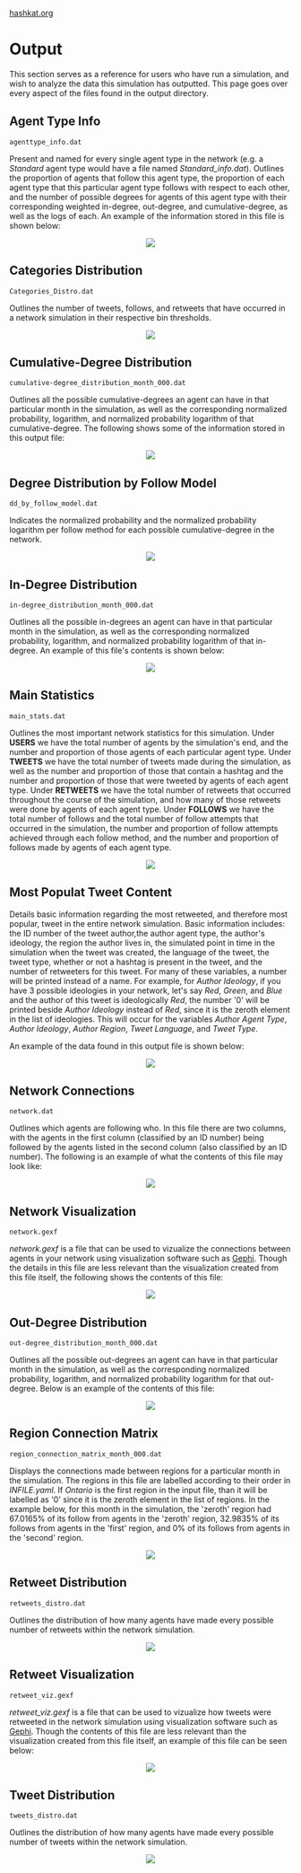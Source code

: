 [hashkat.org](http://hashkat.org)

# Output

This section serves as a reference for users who have run a simulation, and wish to analyze the data this simulation has outputted. This page goes over every aspect of the files found in the output directory.

## Agent Type Info

`agenttype_info.dat`

Present and named for every single agent type in the network (e.g. a *Standard* agent type would have a file named *Standard_info.dat*). Outlines the proportion of agents that follow this agent type, the proportion of each agent type that this particular agent type follows with respect to each other, and the number of possible degrees for agents of this agent type with their corresponding weighted in-degree, out-degree, and cumulative-degree, as well as the logs of each. An example of the information stored in this file is shown below:

<center>
<img src='../img/output/agenttype_info_file.png'>
</center>

## Categories Distribution

`Categories_Distro.dat`

Outlines the number of tweets, follows, and retweets that have occurred in a network simulation in their respective bin thresholds.

<center>
<img src='../img/output/categories_distro_file.png'>
</center>

## Cumulative-Degree Distribution

`cumulative-degree_distribution_month_000.dat`

Outlines all the possible cumulative-degrees an agent can have in that particular month in the simulation, as well as the corresponding normalized probability, logarithm, and normalized probability logarithm of that cumulative-degree. The following shows some of the information stored in this output file:

<center>
<img src='../img/output/cumulative-degree_distribution_file.png'>
</center>

## Degree Distribution by Follow Model

`dd_by_follow_model.dat`

Indicates the normalized probability and the normalized probability logarithm per follow method for each possible cumulative-degree in the network.

<center>
<img src='../img/output/dd_by_follow_model_file.png'>
</center>

## In-Degree Distribution

`in-degree_distribution_month_000.dat`

Outlines all the possible in-degrees an agent can have in that particular month in the simulation, as well as the corresponding normalized probability, logarithm, and normalized probability logarithm of that in-degree. An example of this file's contents is shown below:

<center>
<img src='../img/output/in-degree_distribution_file.png'>
</center>

## Main Statistics

`main_stats.dat`

Outlines the most important network statistics for this simulation. Under **USERS** we have the total number of agents by the simulation's end, and the number and proportion of those agents of each particular agent type. Under **TWEETS** we have the total number of tweets made during the simulation, as well as the number and proportion of those that contain a hashtag and the number and proportion of those that were tweeted by agents of each agent type. Under **RETWEETS** we have the total number of retweets that occurred throughout the course of the simulation, and how many of those retweets were done by agents of each agent type. Under **FOLLOWS** we have the total number of follows and the total number of follow attempts that occurred in the simulation, the number and proportion of follow attempts achieved through each follow method, and the number and proportion of follows made by agents of each agent type.

<center>
<img src='../img/output/main_stats_file.png'>
</center>

## Most Populat Tweet Content

Details basic information regarding the most retweeted, and therefore most popular, tweet in the entire network simulation. Basic information includes: the ID number of the tweet author,the author agent type, the author's ideology, the region the author lives in, the simulated point in time in the simulation when the tweet was created, the language of the tweet, the tweet type, whether or not a hashtag is present in the tweet, and the number of retweeters for this tweet. For many of these variables, a number will be printed instead of a name. For example, for *Author Ideology*, if you have 3 possible ideologies in your network, let's say *Red*, *Green*, and *Blue* and the author of this tweet is ideologically *Red*, the number '0' will be printed beside *Author Ideology* instead of *Red*, since it is the zeroth element in the list of ideologies. This will occur for the variables *Author Agent Type*, *Author Ideology*, *Author Region*, *Tweet Language*, and *Tweet Type*.

An example of the data found in this output file is shown below:

<center>
<img src='../img/output/most_popular_tweet_content_file.png'>
</center>

## Network Connections

`network.dat`

Outlines which agents are following who. In this file there are two columns, with the agents in the first column (classified by an ID number) being followed by the agents listed in the second column (also classified by an ID number). The following is an example of what the contents of this file may look like:

<center>
<img src='../img/output/network_dat_file.png'>
</center>

## Network Visualization

`network.gexf`

*network.gexf* is a file that can be used to vizualize the connections between agents in your network using visualization software such as [Gephi](http://gephi.github.io/). Though the details in this file are less relevant than the visualization created from this file itself, the following shows the contents of this file:

<center>
<img src='../img/output/network_gexf_file.png'>
</center>

## Out-Degree Distribution

`out-degree_distribution_month_000.dat`

Outlines all the possible out-degrees an agent can have in that particular month in the simulation, as well as the corresponding normalized probability, logarithm, and normalized probability logarithm for that out-degree. Below is an example of the contents of this file:

<center>
<img src='../img/output/out-degree_distribution_file.png'>
</center>

## Region Connection Matrix

`region_connection_matrix_month_000.dat`

Displays the connections made between regions for a particular month in the simulation. The regions in this file are labelled according to their order in *INFILE.yaml*. If *Ontario* is the first region in the input file, than it will be labelled as '0' since it is the zeroth element in the list of regions. In the example below, for this month in the simulation, the 'zeroth' region had 67.0165% of its follow from agents in the 'zeroth' region, 32.9835% of its follows from agents in the 'first' region, and 0% of its follows from agents in the 'second' region.

<center>
<img src='../img/output/region_connection_matrix_file.png'>
</center>

## Retweet Distribution

`retweets_distro.dat`

Outlines the distribution of how many agents have made every possible number of retweets within the network simulation.

<center>
<img src='../img/output/retweets_distro_file.png'>
</center>

## Retweet Visualization

`retweet_viz.gexf`

*retweet_viz.gexf* is a file that can be used to vizualize how tweets were retweeted in the network simulation using visualization software such as [Gephi](http://gephi.github.io/). Though the contents of this file are less relevant than the visualization created from this file itself, an example of this file can be seen below:

<center>
<img src='../img/output/retweet_viz_gexf_file.png'>
</center>

## Tweet Distribution

`tweets_distro.dat`

Outlines the distribution of how many agents have made every possible number of tweets within the network simulation.

<center>
<img src='../img/output/tweets_distro_file.png'>
</center>